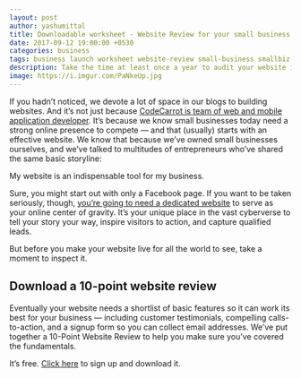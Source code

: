 ```yaml
---
layout: post
author: yashumittal
title: Downloadable worksheet - Website Review for your small business website
date: 2017-09-12 19:00:00 +0530
categories: business
tags: business launch worksheet website-review small-business smallbiz
description: Take the time at least once a year to audit your website infrastructure and content strategy.
image: https://i.imgur.com/PaNkeUp.jpg
---
```


If you hadn’t noticed, we devote a lot of space in our blogs to building websites. And it’s not just because [CodeCarrot is team of web and mobile application developer](//www.codecarrot.net/). It’s because we know small businesses today need a strong online presence to compete — and that (usually) starts with an effective website. We know that because we’ve owned small businesses ourselves, and we’ve talked to multitudes of entrepreneurs who’ve shared the same basic storyline:

<div class="callout">
My website is an indispensable tool for my business.
</div>

Sure, you might start out with only a Facebook page. If you want to be taken seriously, though, [you’re going to need a dedicated website](//www.codecarrot.net/) to serve as your online center of gravity. It’s your unique place in the vast cyberverse to tell your story your way, inspire visitors to action, and capture qualified leads.

But before you make your website live for all the world to see, take a moment to inspect it.

## Download a 10-point website review

Eventually your website needs a shortlist of basic features so it can work its best for your business — including customer testimonials, compelling calls-to-action, and a signup form so you can collect email addresses. We’ve put together a 10-Point Website Review to help you make sure you’ve covered the fundamentals.

It’s free. [Click here](//eepurl.com/c29C3n) to sign up and download it.
